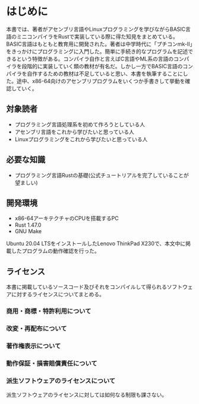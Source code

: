 # はじめに

本書では、著者がアセンブリ言語やLinuxプログラミングを学びながらBASIC言語のミニコンパイラをRustで実装している際に得た知見をまとめている。BASIC言語はもともと教育用に開発された。著者は中学時代に「プチコンmk-Ⅱ」をきっかけにプログラミングに入門した。簡単に手続き的なプログラムを記述できるという特徴がある。コンパイラ自作と言えばC言語やML系の言語のコンパイラを段階的に実装していく類の教材が有名だ。しかし一方でBASIC言語のコンパイラを自作するための教材は不足していると思い、本書を執筆することにした。途中、x86-64向けのアセンブリプログラムをいくつか手書きして挙動を確認していく。

## 対象読者

- プログラミング言語処理系を初めて作ろうとしている人
- アセンブリ言語をこれから学びたいと思っている人
- Linuxプログラミングをこれから学びたいと思っている人

## 必要な知識

- プログラミング言語Rustの基礎(公式チュートリアルを完了していることが望ましい)

## 開発環境

- x86-64アーキテクチャのCPUを搭載するPC
- Rust 1.47.0
- GNU Make

Ubuntu 20.04 LTSをインストールしたLenovo ThinkPad X230で、本文中に掲載したプログラムの動作確認を行った。

## ライセンス

本書に掲載しているソースコード及びそれをコンパイルして得られるソフトウェアに対するライセンスについてまとめる。

### 商用・商標・特許利用について

### 改変・再配布について

### 著作権表示について

### 動作保証・損害賠償責任について

### 派生ソフトウェアのライセンスについて

派生ソフトウェアのライセンスに対しては如何なる制限も課さない。
